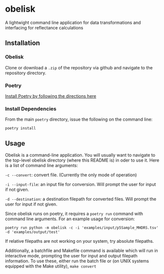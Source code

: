 # obelisk

A lightwight command line application for data transformations and interfacing
for reflectance calculations

## Installation

### Obelisk

Clone or download a `.zip` of the repository via github and
navigate to the repository directory.

### Poetry

[Install Poetry by following the directions here](https://python-poetry.org/docs/#installation)

### Install Dependencies

From the main `poetry` directory, issue the following on the command line:

`poetry install`

## Usage

Obelisk is a command-line application. You will usually want to navigate to the top-level obelisk directory (where this README is) in oder to use it. Here is a list of command line arguments:

`-c --convert`: convert file. (Currently the only mode of operation)

`-i --input-file`: an input file for conversion. Will prompt the user for input if not given.

`-d --destination`: a destination filepath for converted files. Will prompt the user for input if not given.

Since obelisk runs on poetry, it requires a `poetry run` command with command line arguments. For an example usage for conversion:

`poetry run python -m obelisk -c -i 'examples/input/p5Sample_MHDRS.tsv' -d 'examples/output/test'`

If relative filepaths are not working on your system, try absolute filepaths.

Additionally, a batchfile and Makefile command is available which will run in interactive mode, prompting the user for input and output filepath information. To use these, either run the batch file or (on UNIX systems equipped with the Make utility), `make convert`
